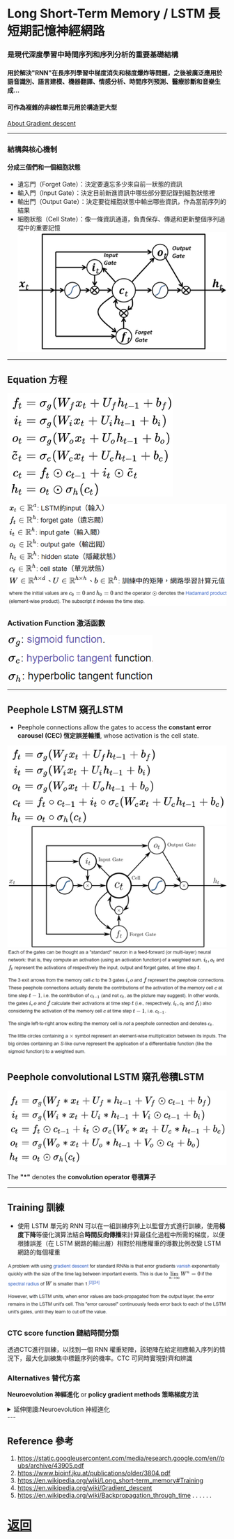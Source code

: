 # Long Short-Term Memory / LSTM 長短期記憶神經網路

### 是現代深度學習中時間序列和序列分析的重要基礎結構

#### 用於解決"RNN"在長序列學習中梯度消失和梯度爆炸等問題，之後被廣泛應用於語音識別、語言建模、機器翻譯、情感分析、時間序列預測、醫療診斷和音樂生成...
#### 可作為複雜的非線性單元用於構造更大型

[About Gradient descent](./Gradient_descent.md)

---

### 結構與核心機制
#### 分成三個們和一個細胞狀態
  - 遺忘門（Forget Gate）：決定要遺忘多少來自前一狀態的資訊
  - 輸入門（Input Gate）：決定目前新進資訊中哪些部分要記錄到細胞狀態裡
  - 輸出門（Output Gate）：決定要從細胞狀態中輸出哪些資訊，作為當前序列的結果
  - 細胞狀態（Cell State）：像一條資訊通道，負責保存、傳遞和更新整個序列過程中的重要記憶
  ![alt text](../Pictures/LSTM_Gates.png)

---

## Equation 方程
![alt text](../Pictures/LSTM_equation.png)


![alt text](../Pictures/LSTM_variable.png)
![alt text](../Pictures/LSTM_Gates_annotation.png)

### Activation Function 激活函數
![alt text](../Pictures/LSTM_AF.png)

---

## Peephole LSTM 窺孔LSTM
- Peephole connections allow the gates to access the **constant error carousel (CEC) 恆定誤差輪播**, whose activation is the cell state.

![alt text](../Pictures/P_LSTM_equation.png)
![alt text](../Pictures/P_LATM_Gates.png)
![alt text](../Pictures/P_LSTM_Gates_annotation.png)

## Peephole convolutional LSTM 窺孔卷積LSTM
![alt text](../Pictures/PcLSTM.png)

The **"*"** denotes the **convolution operator 卷積算子**

---

## Training 訓練
- 使用 LSTM 單元的 RNN 可以在一組訓練序列上以監督方式進行訓練，使用**梯度下降**等優化演算法結合**時間反向傳播**來計算最佳化過程中所需的梯度，以便根據誤差（在 LSTM 網路的輸出層）相對於相應權重的導數比例改變 LSTM 網路的每個權重

![alt text](../Pictures/Training_annotation.png)

### CTC score function 鏈結時間分類

透過CTC進行訓練，以找到一個 RNN 權重矩陣，該矩陣在給定相應輸入序列的情況下，最大化訓練集中標籤序列的機率。CTC 可同時實現對齊和辨識

### Alternatives 替代方案
**Neuroevolution 神經進化** or **policy gradient methods 策略梯度方法**

<details>
<summary> 延伸閱讀:Neuroevolution 神經進化 </summary>

# 加碼 : Neuroevolution 神經進化
- 使用**演化演算法(EP)**來產生ANN、參數和規則，最常用在**Artificial Life 人工生命, General game playing 一般遊戲 and Evolutionary robotics 進化機器人**。

- **主要優點**:神經演化可以比監督學習演算法應用得更廣泛，監督學習演算法需要正確的輸入和輸出，但 神經進化只​​需要衡量網路在某項任務中的表現

- 通常用作強化學習範式的一部分，它可以與使用固定拓撲的反向傳播（神經網路上的梯度下降）的傳統深度學習技術形成對比

---

## 特徵
- 一個常見的區別在於，有些演算法只進化固定**網路拓撲**的連接權重強度（有時稱為傳統神經進化），而有些演算法則同時進化網路拓撲及其**權重**（稱為 **TWEANN**，即拓撲和權重進化人工神經網路演算法）

- 對兩種方法進行單獨區分：一種是與參數並行演化 ANN 結構的方法（應用標準演化演算法），另一種是單獨演化 ANN 結構的方法（透過**迷因演算法(MA)**）

---
## Reference
1. https://en.wikipedia.org/wiki/Neuroevolution

</details>
---

## Reference 參考
1. https://static.googleusercontent.com/media/research.google.com/en//pubs/archive/43905.pdf
2. https://www.bioinf.jku.at/publications/older/3804.pdf
3. https://en.wikipedia.org/wiki/Long_short-term_memory#Training
4. https://en.wikipedia.org/wiki/Gradient_descent
5. https://en.wikipedia.org/wiki/Backpropagation_through_time
.
.
.
.
.
.

# [返回](../../main.md)